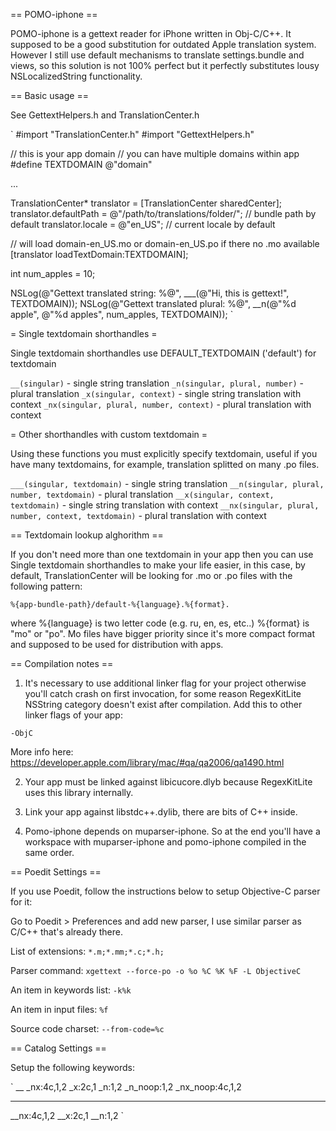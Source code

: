 == POMO-iphone ==

POMO-iphone is a gettext reader for iPhone written in Obj-C/C++. It supposed to be a good substitution for outdated Apple translation system. However I still use default mechanisms to translate settings.bundle and views, so this solution is not 100% perfect but it perfectly substitutes lousy NSLocalizedString functionality.

== Basic usage ==

See GettextHelpers.h and TranslationCenter.h

`
#import "TranslationCenter.h"
#import "GettextHelpers.h"

// this is your app domain
// you can have multiple domains within app
#define TEXTDOMAIN @"domain"

...

TranslationCenter* translator = [TranslationCenter sharedCenter];
translator.defaultPath = @"/path/to/translations/folder/"; // bundle path by default
translator.locale = @"en_US"; // current locale by default

// will load domain-en_US.mo or domain-en_US.po if there no .mo available
[translator loadTextDomain:TEXTDOMAIN];

int num_apples = 10;

NSLog(@"Gettext translated string: %@", ___(@"Hi, this is gettext!", TEXTDOMAIN));
NSLog(@"Gettext translated plural: %@", __n(@"%d apple", @"%d apples", num_apples, TEXTDOMAIN));
`

= Single textdomain shorthandles =

Single textdomain shorthandles use DEFAULT_TEXTDOMAIN ('default') for textdomain

`__(singular)` - single string translation
`_n(singular, plural, number)` - plural translation
`_x(singular, context)` - single string translation with context
`_nx(singular, plural, number, context)` - plural translation with context

= Other shorthandles with custom textdomain =

Using these functions you must explicitly specify textdomain, useful if you have many textdomains, for example, translation splitted on many .po files.

`___(singular, textdomain)` - single string translation
`__n(singular, plural, number, textdomain)` - plural translation
`__x(singular, context, textdomain)` - single string translation with context
`__nx(singular, plural, number, context, textdomain)` - plural translation with context

== Textdomain lookup alghorithm ==

If you don't need more than one textdomain in your app then you can use Single textdomain shorthandles to make your life easier, in this case, by default, TranslationCenter will be looking for .mo or .po files with the following pattern: 

`%{app-bundle-path}/default-%{language}.%{format}.`

where %{language} is two letter code (e.g. ru, en, es, etc..)
%{format} is "mo" or "po". Mo files have bigger priority since it's more compact format and supposed to be used for distribution with apps.

== Compilation notes ==

1. It's necessary to use additional linker flag for your project otherwise you'll catch crash on first invocation, for some reason RegexKitLite NSString category doesn't exist after compilation. Add this to other linker flags of your app: 

`-ObjC`

More info here: https://developer.apple.com/library/mac/#qa/qa2006/qa1490.html

2. Your app must be linked against libicucore.dlyb because RegexKitLite uses this library internally.

3. Link your app against libstdc++.dylib, there are bits of C++ inside.

4. Pomo-iphone depends on muparser-iphone. So at the end you'll have a workspace with muparser-iphone and pomo-iphone compiled in the same order. 

== Poedit Settings ==

If you use Poedit, follow the instructions below to setup Objective-C parser for it:

Go to Poedit > Preferences and add new parser, I use similar parser as C/C++ that's already there.

List of extensions:
`*.m;*.mm;*.c;*.h;`

Parser command:
`xgettext --force-po -o %o %C %K %F -L ObjectiveC`

An item in keywords list:
`-k%k`

An item in input files:
`%f`

Source code charset:
`--from-code=%c`

== Catalog Settings ==

Setup the following keywords:

`
__
_nx:4c,1,2
_x:2c,1
_n:1,2
_n_noop:1,2
_nx_noop:4c,1,2
___
__nx:4c,1,2
__x:2c,1
__n:1,2
`

